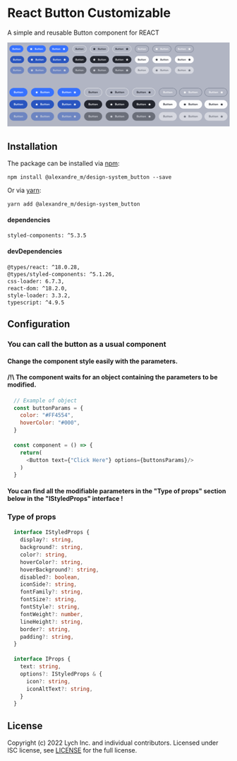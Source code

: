 # React Button Customizable

A simple and reusable Button component for REACT

![](https://raw.githubusercontent.com/Alex-mant/design-system/master/Button/src/assets/buttonModels.jpg?raw=true)

## Installation

The package can be installed via [npm](https://github.com/npm/cli):

```
npm install @alexandre_m/design-system_button --save
```

Or via [yarn](https://github.com/yarnpkg/yarn):

```
yarn add @alexandre_m/design-system_button
```
#### dependencies
    styled-components: ^5.3.5
    
#### devDependencies
    @types/react: ^18.0.28,
    @types/styled-components: ^5.1.26,
    css-loader: 6.7.3,
    react-dom: ^18.2.0,
    style-loader: 3.3.2,
    typescript: ^4.9.5

## Configuration
### You can call the button as a usual component
#### Change the component style easily with the parameters.
#### /!\ The component waits for an object containing the parameters to be modified.
```js
  // Example of object
  const buttonParams = {
    color: "#FF4554",
    hoverColor: "#000",
  }

  const component = () => {
    return(
      <Button text={"Click Here"} options={buttonsParams}/>
    )
  }
```
#### You can find all the modifiable parameters in the "Type of props" section below in the "IStyledProps" interface !

### Type of props
```ts
  interface IStyledProps {
    display?: string,
    background?: string,
    color?: string,
    hoverColor?: string,
    hoverBackground?: string, 
    disabled?: boolean,
    iconSide?: string,
    fontFamily?: string,
    fontSize?: string,
    fontStyle?: string,
    fontWeight?: number,
    lineHeight?: string,
    border?: string,
    padding?: string,
  }

  interface IProps {
    text: string,
    options?: IStyledProps & {
      icon?: string,
      iconAltText?: string,
    }
  }
```

## License

Copyright (c) 2022 Lych Inc. and individual contributors. Licensed under ISC license, see [LICENSE](LICENSE) for the full license.